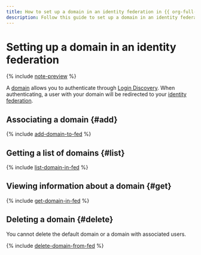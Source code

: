 ```yaml
---
title: How to set up a domain in an identity federation in {{ org-full-name }}
description: Follow this guide to set up a domain in an identity federation in {{ org-name }}.
---
```


# Setting up a domain in an identity federation


{% include [note-preview](../../_includes/note-preview.md) %}

A [domain](../concepts/domains.md) allows you to authenticate through [Login Discovery](../concepts/domains.md#login-discovery). When authenticating, a user with your domain will be redirected to your [identity federation](../concepts/add-federation.md).

## Associating a domain {#add}

{% include [add-domain-to-fed](../../_includes/organization/add-domain-to-fed.md) %}


## Getting a list of domains {#list}

{% include [list-domain-in-fed](../../_includes/organization/list-domain-in-fed.md) %}

## Viewing information about a domain {#get}

{% include [get-domain-in-fed](../../_includes/organization/get-domain-in-fed.md) %}

## Deleting a domain {#delete}

You cannot delete the default domain or a domain with associated users.

{% include [delete-domain-from-fed](../../_includes/organization/delete-domain-from-fed.md) %}
